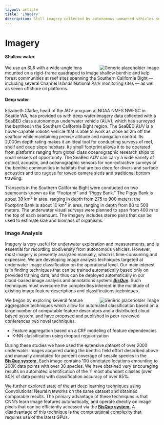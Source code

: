 ```yaml
---
layout: article
title: 'Imagery'
description: Still imagery collected by autonomous unmanned vehicles such as quadcopters and the SeaBED AUV provide a reliable and economically feasible source for both shallow and deep water reef biodiversity data. The Southern California Bight Marine Biodiversity Observation Network (SCB MBON) is developing methods in image analysis which couple user input with neural network machine learning methods, in order to maximize efficiency and accuracy in identification of marine taxa and physical factors within images.
---
```


<div class="row featurette">
	<div class="container">
		<h1 class="page-header">Imagery</h1>
		<div id="optical-imagery" class="internal-link"></div>
		<h4 class="text-muted">Shallow water</h4>
		<img class="featurette-image img-responsive" src="{{site.url}}/img/bgs/naple.jpg" alt="Generic placeholder image" style="float:right; PADDING-LEFT: 15px">
		<p>We use an SLR with a wide-angle lens mounted on a rigid-frame quadrapod to image shallow benthic and kelp forest communities at reef sites spanning the Southern California Bight — including several Channel Islands National Park monitoring sites — as well as seven offshore oil platforms.</p>
		<h4 class="text-muted">Deep water</h4>
		<p>Elizabeth Clarke, head of the AUV program at NOAA NMFS NWFSC in Seattle WA, has provided us with deep water imagery data collected with a SeaBED class autonomous underwater vehicle (AUV), which has surveyed the benthos in the Southern California Bight region. The SeaBED AUV is a hover-capable robotic vehicle that is able to work as close as 2m off the seafloor while maintaining precise altitude and navigation control. Its 2,000m depth rating makes it an ideal tool for conducting surveys of reef, shelf and deep slope habitats. Its small footprint allows it to be operated from platforms ranging from global class oceanographic research ships to small vessels of opportunity. The SeaBed AUV can carry a wide variety of optical, acoustic, and oceanographic sensors for non-extractive surveys of the benthic communities in habitats that are too deep for divers and surface acoustics and too rugose for towed camera sleds and traditional bottom trawling.</p>
		<p>Transects in the Southern California Bight were conducted on two seamounts known as the “Footprint” and “Piggy Bank.” The Piggy Bank is about 30 km<sup>2</sup> in area, ranging in depth from 275 to 900 meters; the Footprint Bank is about 10 km<sup>2</sup> in area, ranging in depth from 80 to 500 meters. The underwater visual surveys were planned to span from 400 m to the top of each seamount. The imagery includes stereo pairs that can be used to estimate size and biomass of organisms.</p>
		<div id="image-analysis" class="internal-link"></div>
		</div>
		<div class="container">
		<h3>Image Analysis</h3>
		<p>Imagery is very useful for underwater exploration and measurements, and is essential for recording biodiversity from 
		autonomous vehicles. However, most imagery is presently analyzed manually, which is time-consuming and expensive. We are 
		developing image analysis techniques targeted at underwater image classification on the operational level. Our main interest 
		is in finding techniques that can be trained automatically based only on provided training data, and thus can be deployed automatically 
		in our cloud-based image analysis and annotations system: <a href= "http://bisque.ece.ucsb.edu" target= "_blank"><strong><em>BisQue</em></strong></a>. 
		Such techniques must overcome the complexities inherent in the multitude of existing image feature descriptions and classifications techniques.</p>
		<img class="featurette-image img-responsive" src="{{site.url}}/img/All/bisque.png" alt="Generic placeholder image" style="float:right; PADDING-LEFT: 15px">
		<p>We began by exploring several feature aggregation techniques which allow for automated classification based on a large number of computable feature 
		descriptors and a distributed cloud based system, and have proposed and published in peer-reviewed conferences two novel techniques:
			<ul>
				<li>Feature aggregation based on a CRF modeling of feature dependencies</li>
				<li>K-NN classification using dropout regularization</li>
			</ul>
		</p>
		<p>During these studies we have used the extensive dataset of over 2000 underwater images acquired during the benthic field effort described above and manually annotated for percent coverage of sessile species in the <a href= "http://bisque.ece.ucsb.edu" target= "_blank"><strong>BisQue system.</strong></a> Each image contains 100 annotated locations amounting to 200K data points with over 30 species. We have obtained very encouraging results on automated identification of the 11 most abundant classes (over 80% of data points) with classification accuracy of over 85%.</p>
		<p>We further explored state of the art deep learning techniques using Convolutional Neural Networks on the same dataset and obtained comparable results. The primary advantage of these techniques is that CNN’s learn image features automatically, and operate directly on image pixels that can be efficiently accessed via the <a href= "http://bisque.ece.ucsb.edu" target= "_blank"><strong> BisQue system.</strong></a> A disadvantage of this technique is the computational complexity that requires use of the latest GPUs.</p>
	</div>
	<div class="col-md-5">
	</div>
</div>